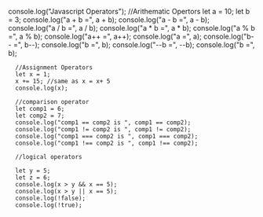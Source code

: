  console.log("Javascript Operators");
      //Arithematic Opertors
      let a = 10;
      let b = 3;
      console.log("a + b =", a + b);
      console.log("a - b =", a - b);
      console.log("a / b =", a / b);
      console.log("a * b =", a * b);
      console.log("a % b =", a % b);
      console.log("a++ =", a++);
      console.log("a  =", a);
      console.log("b-- =", b--);
      console.log("b  =", b);
      console.log("--b =", --b);
      console.log("b  =", b);

      //Assignment Operators
      let x = 1;
      x += 15; //same as x = x+ 5
      console.log(x);

      //comparison operator
      let comp1 = 6;
      let comp2 = 7;
      console.log("comp1 == comp2 is ", comp1 == comp2);
      console.log("comp1 != comp2 is ", comp1 != comp2);
      console.log("comp1 === comp2 is ", comp1 === comp2);
      console.log("comp1 !== comp2 is ", comp1 !== comp2);

      //logical operators

      let y = 5;
      let z = 6;
      console.log(x > y && x == 5);
      console.log(x > y || x == 5);
      console.log(!false);
      console.log(!true);

